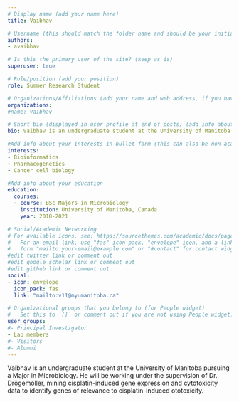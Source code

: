 ```yaml
---
# Display name (add your name here)
title: Vaibhav

# Username (this should match the folder name and should be your initial and surname)
authors:
- avaibhav

# Is this the primary user of the site? (keep as is)
superuser: true

# Role/position (add your position)
role: Summer Research Student

# Organizations/Affiliations (add your name and web address, if you have one)
organizations:
#name: Vaibhav

# Short bio (displayed in user profile at end of posts) (add info about yourself)
bio: Vaibhav is an undergraduate student at the University of Manitoba pursuing a Major in Microbiology. He will be working under the supervision of Dr. Dr?gem?ller, mining cisplatin-induced gene expression and cytotoxicity data to identify genes of relevance to cisplatin-induced ototoxicity.

#Add info about your interests in bullet form (this can also be non-academic) 
interests:
- Bioinformatics
- Pharmacogenetics
- Cancer cell biology

#Add info about your education 
education:
  courses:
  - course: BSc Majors in Microbiology
    institution: University of Manitoba, Canada
    year: 2018-2021

# Social/Academic Networking
# For available icons, see: https://sourcethemes.com/academic/docs/page-builder/#icons
#   For an email link, use "fas" icon pack, "envelope" icon, and a link in the
#   form "mailto:your-email@example.com" or "#contact" for contact widget.
#edit twitter link or comment out
#edit google scholar link or comment out
#edit github link or comment out
social:
- icon: envelope
  icon_pack: fas
  link: "mailto:v11@myumanitoba.ca"

# Organizational groups that you belong to (for People widget)
#   Set this to `[]` or comment out if you are not using People widget.
user_groups:
#- Principal Investigator
- Lab members
#- Visitors
#- Alumni
---
```


Vaibhav is an undergraduate student at the University of Manitoba pursuing a Major in Microbiology. He will be working under the supervision of Dr. Drögemöller, mining cisplatin-induced gene expression and cytotoxicity data to identify genes of relevance to cisplatin-induced ototoxicity.
